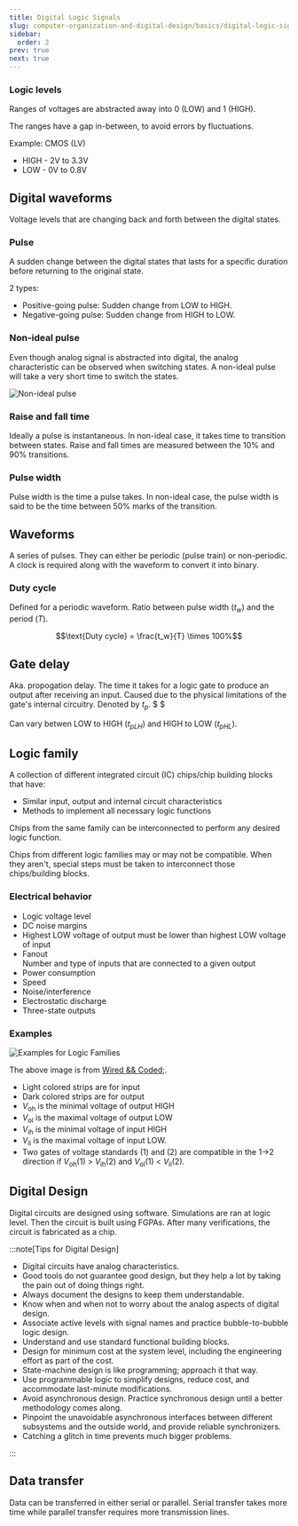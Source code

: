 ```yaml
---
title: Digital Logic Signals
slug: computer-organization-and-digital-design/basics/digital-logic-signals
sidebar:
  order: 2
prev: true
next: true
---
```


### Logic levels

Ranges of voltages are abstracted away into 0 (LOW) and 1 (HIGH).

The ranges have a gap in-between, to avoid errors by fluctuations.

Example: CMOS (LV)

- HIGH - 2V to 3.3V
- LOW - 0V to 0.8V

## Digital waveforms

Voltage levels that are changing back and forth between the digital states.

### Pulse

A sudden change between the digital states that lasts for a specific duration
before returning to the original state.

2 types:

- Positive-going pulse: Sudden change from LOW to HIGH.
- Negative-going pulse: Sudden change from HIGH to LOW.

### Non-ideal pulse

Even though analog signal is abstracted into digital, the analog characteristic
can be observed when switching states. A non-ideal pulse will take a very short
time to switch the states.

![Non-ideal pulse](/images/codd/non-ideal-pulse.jpg)

### Raise and fall time

Ideally a pulse is instantaneous. In non-ideal case, it takes time to transition
between states. Raise and fall times are measured between the 10% and 90%
transitions.

### Pulse width

Pulse width is the time a pulse takes. In non-ideal case, the pulse width is
said to be the time between 50% marks of the transition.

## Waveforms

A series of pulses. They can either be periodic (pulse train) or non-periodic. A
clock is required along with the waveform to convert it into binary.

### Duty cycle

Defined for a periodic waveform. Ratio between pulse width ($t_w$) and the
period ($T$).

```math
\text{Duty cycle} = \frac{t_w}{T} \times 100%
```

## Gate delay

Aka. propogation delay. The time it takes for a logic gate to produce an output
after receiving an input. Caused due to the physical limitations of the gate's
internal circuitry. Denoted by $t_p$. $ $

Can vary betwen LOW to HIGH ($t_{pLH}$) and HIGH to LOW ($t_{pHL}$).

## Logic family

A collection of different integrated circuit (IC) chips/chip building blocks
that have:

- Similar input, output and internal circuit characteristics
- Methods to implement all necessary logic functions

Chips from the same family can be interconnected to perform any desired logic
function.

Chips from different logic families may or may not be compatible. When they
aren't, special steps must be taken to interconnect those chips/building blocks.

### Electrical behavior

- Logic voltage level
- DC noise margins
- Highest LOW voltage of output must be lower than highest LOW voltage of input
- Fanout  
  Number and type of inputs that are connected to a given output
- Power consumption
- Speed
- Noise/interference
- Electrostatic discharge
- Three-state outputs

### Examples

![Examples for Logic Families](/images/codd/logic_voltage_stds.jpg)

The above image is from
[Wired && Coded;](https://www.jsykora.info/2014/05/logic-voltage-levels/).

- Light colored strips are for input
- Dark colored strips are for output
- $V_\text{oh}$ is the minimal voltage of output HIGH
- $V_\text{ol}$ is the maximal voltage of output LOW
- $V_\text{ih}$ is the minimal voltage of input HIGH
- $V_\text{il}$ is the maximal voltage of input LOW.
- Two gates of voltage standards (1) and (2) are compatible in the 1->2
  direction if $V_\text{oh}$(1) > $V_\text{ih}$(2) and $V_\text{ol}$(1) <
  $V_\text{il}$(2).

## Digital Design

Digital circuits are designed using software. Simulations are ran at logic
level. Then the circuit is built using FGPAs. After many verifications, the
circuit is fabricated as a chip.

:::note[Tips for Digital Design]

- Digital circuits have analog characteristics.
- Good tools do not guarantee good design, but they help a lot by taking the
  pain out of doing things right.
- Always document the designs to keep them understandable.
- Know when and when not to worry about the analog aspects of digital design.
- Associate active levels with signal names and practice bubble-to-bubble logic
  design.
- Understand and use standard functional building blocks.
- Design for minimum cost at the system level, including the engineering effort
  as part of the cost.
- State-machine design is like programming; approach it that way.
- Use programmable logic to simplify designs, reduce cost, and accommodate
  last-minute modifications.
- Avoid asynchronous design. Practice synchronous design until a better
  methodology comes along.
- Pinpoint the unavoidable asynchronous interfaces between different subsystems
  and the outside world, and provide reliable synchronizers.
- Catching a glitch in time prevents much bigger problems.

:::

## Data transfer

Data can be transferred in either serial or parallel. Serial transfer takes more
time while parallel transfer requires more transmission lines.

